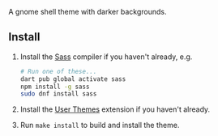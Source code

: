 A gnome shell theme with darker backgrounds.

## Install

1. Install the [Sass](https://sass-lang.com/install) compiler if you haven't already, e.g.

   ```bash
   # Run one of these...
   dart pub global activate sass
   npm install -g sass
   sudo dnf install sass
   ```

2. Install the [User Themes](https://extensions.gnome.org/extension/19/user-theme/) extension if you haven't already.

3. Run `make install` to build and install the theme.
